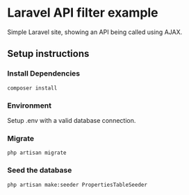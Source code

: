 # Laravel API filter example

Simple Laravel site, showing an API being called using AJAX.

## Setup instructions

### Install Dependencies
`composer install`

### Environment
Setup .env with a valid database connection.

### Migrate
`php artisan migrate`

### Seed the database
`php artisan make:seeder PropertiesTableSeeder` 